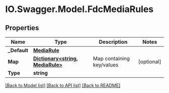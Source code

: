 # IO.Swagger.Model.FdcMediaRules
## Properties

Name | Type | Description | Notes
------------ | ------------- | ------------- | -------------
**_Default** | [**MediaRule**](MediaRule.md) |  | 
**Map** | [**Dictionary&lt;string, MediaRule&gt;**](MediaRule.md) | Map containing key/values | [optional] 
**Type** | **string** |  | 

[[Back to Model list]](../README.md#documentation-for-models) [[Back to API list]](../README.md#documentation-for-api-endpoints) [[Back to README]](../README.md)


